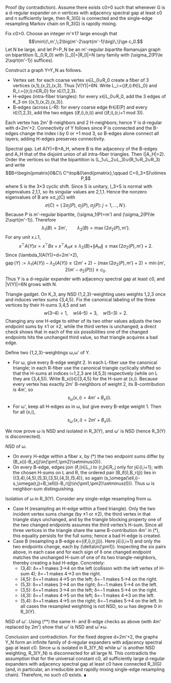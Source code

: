 Proof (by contradiction). Assume there exists c0>0 such that whenever G is a d-regular expander on n vertices with adjacency spectral gap at least c0 and n sufficiently large, then R_3(G) is connected and the single-edge resampling Markov chain on R_3(G) is rapidly mixing.

Fix c0>0. Choose an integer m'≥17 large enough that
$$\min\{\,m',\;2\big(m'-2\sqrt{m'-1}\big)\,\}\ge c_0.$$
Let N be large, and let P=P_N be an m'-regular bipartite Ramanujan graph on bipartition (L_0,R_0) with |L_0|=|R_0|=N (any family with \(\sigma_2(P)\le 2\sqrt{m'-1}\) suffices).

Construct a graph Y=Y_N as follows.
- Vertex set: for each coarse vertex x∈L_0∪R_0 create a fiber of 3 vertices (x,1),(x,2),(x,3). Thus |V(Y)|=6N. Write L_i:=\{(ℓ,i):ℓ∈L_0\} and R_i:=\{(r,i):r∈R_0\} for i∈\{1,2,3\}.
- H-edges (intra-fiber triangles): for every x∈L_0∪R_0, add the 3 edges of K_3 on \{(x,1),(x,2),(x,3)\}.
- B-edges (across L–R): for every coarse edge ℓr∈E(P) and every i∈\{1,2,3\}, add the two edges ((ℓ,i),(r,i)) and ((ℓ,i),(r,i+1 mod 3)).

Each vertex has 2m' B-neighbors and 2 H-neighbors; hence Y is d-regular with d=2m'+2. Connectivity of Y follows since P is connected and the B-edges change the index i by 0 or +1 mod 3, so B-edges alone connect all layers; adding H-edges preserves connectivity.

Spectral gap. Let A(Y)=B+A_H, where B is the adjacency of the B-edges and A_H that of the disjoint union of all intra-fiber triangles. Then \(\|A_H\|=2\). Order the vertices so that the bipartition is (L_1∪L_2∪L_3)∪(R_1∪R_2∪R_3) and write
$$B=\begin{pmatrix}0&C\\ C^\top&0\end{pmatrix},\qquad C=(I_3+S)\otimes P,$$
where S is the 3×3 cyclic shift. Since S is unitary, I_3+S is normal with eigenvalues 2,1,1, so its singular values are 2,1,1. Hence the nonzero eigenvalues of B are ±σ_j(C) with
$$\sigma(C)=\{\,2\sigma_j(P),\;\sigma_j(P),\;\sigma_j(P):\;j=1,\dots,N\,\}.$$
Because P is m'-regular bipartite, \(\sigma_1(P)=m'\) and \(\sigma_2(P)\le 2\sqrt{m'-1}\). Therefore
$$\lambda_1(B)=2m',\qquad \lambda_2(B)=\max\{2\sigma_2(P),\,m'\}.$$
For any unit x⊥1,
$$x^\top A(Y)x=x^\top Bx+x^\top A_Hx\le \lambda_2(B)+\|A_H\|\le \max\{2\sigma_2(P),m'\}+2.$$
Since \(\lambda_1(A(Y))=d=2m'+2\),
$$\operatorname{gap}(Y):=\lambda_1(A(Y)) - \lambda_2(A(Y))\ge (2m'+2) - (\max\{2\sigma_2(P),m'\}+2)=\min\{m',\,2(m'-\sigma_2(P))\}\ge c_0.$$
Thus Y is a d-regular expander with adjacency spectral gap at least c0, and |V(Y)|=6N grows with N.

Triangle gadget. On K_3, any NSD \{1,2,3\}-weighting uses weights 1,2,3 once and induces vertex sums \{3,4,5\}. Fix the canonical labeling of the three vertices by their H-sums 3,4,5 and set
$$w(3\text{--}4)=1,\quad w(4\text{--}5)=3,\quad w(5\text{--}3)=2.$$
Changing any one H-edge to either of its two other values adjusts the two endpoint sums by ±1 or ±2, while the third vertex is unchanged; a direct check shows that in each of the six possibilities one of the changed endpoints hits the unchanged third value, so that triangle acquires a bad edge.

Define two \{1,2,3\}-weightings ω,ω' of Y.
- For ω, give every B-edge weight 2. In each L-fiber use the canonical triangle; in each R-fiber use the canonical triangle cyclically shifted so that the H-sums at indices i=1,2,3 are (4,5,3) respectively (while on L they are (3,4,5)). Write B_x(i)∈\{3,4,5\} for the H-sum at (x,i). Because every vertex has exactly 2m' B-neighbors of weight 2, its B-contribution is 4m', so
$$s_\omega(x,i)=4m'+B_x(i).\tag{$\ast$}$$
- For ω', keep all H-edges as in ω, but give every B-edge weight 1. Then for all (x,i),
$$s_{\omega'}(x,i)=2m'+B_x(i).\tag{$\ast\ast$}$$

We now prove ω is NSD and isolated in R_3(Y), and ω' is NSD (hence R_3(Y) is disconnected).

NSD of ω.
- On every H-edge within a fiber x, by (\*) the two endpoint sums differ by \(B_x(i)-B_x(j)\in\{\pm1,\pm2\}\setminus\{0\}\).
- On every B-edge, edges join (ℓ,i)∈L_i to (r,j)∈R_j only for j∈\{i,i+1\}; with the chosen H-sums on L and R, the ordered pair (B_ℓ(i),B_r(j)) lies in
\{(3,4),(4,5),(5,3),(3,5),(4,3),(5,4)\},
so again \(s_\omega(\ell,i)-s_\omega(r,j)=B_\ell(i)-B_r(j)\in\{\pm1,\pm2\}\setminus\{0\}\). Thus ω is neighbor-sum distinguishing.

Isolation of ω in R_3(Y). Consider any single-edge resampling from ω.
- Case H (resampling an H-edge within a fixed triangle). Only the two incident vertex sums change (by ±1 or ±2), the third vertex in that triangle stays unchanged, and by the triangle blocking property one of the two changed endpoints assumes the third vertex’s H-sum. Since all three vertices in the triangle share the same B-contribution 4m' in (\*), this equality persists for the full sums; hence a bad H-edge is created.
- Case B (resampling a B-edge e=((ℓ,i),(r,j))). Here j∈\{i,i+1\} and only the two endpoints change, each by \(\delta\in\{\pm1\}\). Inspecting the six pairs above, in each case and for each sign of δ one changed endpoint matches the unchanged H-sum of one of its two triangle-neighbors, thereby creating a bad H-edge. Concretely:
  - (3,4): δ=+1 makes 3→4 on the left (collision with the left vertex of H-sum 4); δ=−1 makes 4→3 on the right.
  - (4,5): δ=+1 makes 4→5 on the left; δ=−1 makes 5→4 on the right.
  - (5,3): δ=+1 makes 3→4 on the right; δ=−1 makes 5→4 on the left.
  - (3,5): δ=+1 makes 3→4 on the left; δ=−1 makes 5→4 on the right.
  - (4,3): δ=+1 makes 4→5 on the left; δ=−1 makes 4→3 on the left.
  - (5,4): δ=+1 makes 4→5 on the right; δ=−1 makes 5→4 on the left.
In all cases the resampled weighting is not NSD, so ω has degree 0 in R_3(Y).

NSD of ω'. Using (\*\*) the same H- and B-edge checks as above (with 4m' replaced by 2m') show that ω' is NSD and ω'≠ω.

Conclusion and contradiction. For the fixed degree d=2m'+2, the graphs Y_N form an infinite family of d-regular expanders with adjacency spectral gap at least c0. Since ω is isolated in R_3(Y_N) while ω' is another NSD weighting, R_3(Y_N) is disconnected for all large N. This contradicts the assumption that for the universal constant c0, all sufficiently large d-regular expanders with adjacency spectral gap at least c0 have connected R_3(G) (and, in particular, an irreducible and rapidly mixing single-edge resampling chain). Therefore, no such c0 exists. ∎